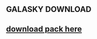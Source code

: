 <!DOCTYPE html>
<html lang="en" dir="ltr">
  <head>
    <meta charset="utf-8">
    <title>GALASKY  click on download pack to get to the download</title>
  </head> <h2>GALASKY DOWNLOAD<h2>
  
 </body>  <a href="https://www.mediafire.com/file/zfndvf21291y0cp/%25C2%25A75GALA%25C2%25A7bSKY_%25C2%25A7016x.zip/file">download pack here </a>
 


